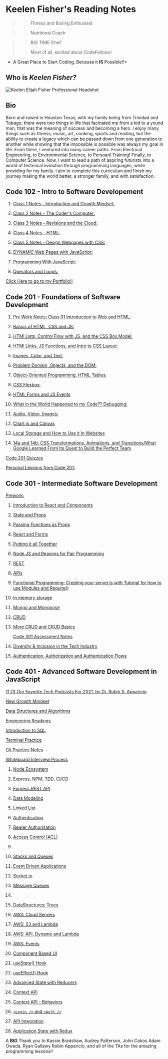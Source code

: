 # Keelen Fisher's Reading Notes

>> Fitness and Boxing Enthusiast

>> Nutritonal Coach

>> BIG TIME Chef

>> Most of all, excited about CodeFellows!

* A Great Place to Start Coding, Because it **IS** Possible!!*

## Who is ***Keelen Fisher?***

![Keelen Elijah Fisher Professional Headshot](https://user-images.githubusercontent.com/108201205/176026973-ef9c826d-2de5-4f8f-bcd2-14164141d0a6.jpg)

## Bio

Born and raised in Houston Texas, with my family being from Trinidad and Tobago; there were two things in life that facinated me from a kid to a yound man, that was the meaning of success and becoming a hero. I enjoy many things such as fitness, music, art, cooking, sports and reading, but the ability to create a legacy which can be passed down from one generation to another while showing that the impossible is possible was always my goal in life. From there, I ventured into many career paths. From Electrical Engineering, to Environmental Science, to Persoanl Training! Finally, to Computer Science. Now, I want to lead a path of aspiring futurists into a world of technical evolution through programming languages, while providing for my family. I aim to complete this curriculum and finish my journey making the world better, a stronger family, and with satisfaction.

## Code 102 - Intro to Software Developement

1. [Class 1 Notes - Introduction and Growth Mindset:](class1.md)

2. [Class 2 Notes - The Coder's Computer:](class2.md)

3. [Class 3 Notes - Revisions and the Cloud:](class3.md)

4. [Class 4 Notes - HTML:](class4.md)

5. [Class 5 Notes - Design Webpages with CSS:](class5.md)

6. [DYNAMIC Web Pages with JavaScript:](class6.md)

7. [Programming With JavaScript:](class7.md)

8. [Operators and Loops:](class8.md)

 [Click Here to go to my Portfolio!!](https://github.com/Keelen-Fisher)

## Code 201 - Foundations of Software Development

 1. [Pre Work Notes: Class 01 Introduction to Web and HTML:](class01.md)

 2. [Basics of HTML, CSS and JS:](class02.md)

 3. [HTMl Lists, Control Flow with JS, and the CSS Box Model:](class03.md)

 4. [HTMl Links, JS  Functions, and Intro to CSS Layout:](class04.md)

 5. [Images, Color, and Text:](class05.md)

 6. [Problem Domain, Objects, and the DOM:](class06.md)

 7. [Object-Oriented Programming, HTML Tables:](class07.md)

 8. [CSS Flexbox:](class08.md)

 9. [HTML Forms and JS Events](class09.md)

 10. [What in the World Happened to my Code?? Debugging:](class10.md)

 11. [Audio, Video, Images:](class11.md)

 12. [Chart.js and Canvas](class12.md)

 13. [Local Storage and How to Use it In Websites](class13.md)

 14. [14a and 14b: CSS Transformations, Animations, and Transitions/What Google Learned From Its Quest to Build the Perfect Team](class14.md)

[Code 201 Quizzes](Code201Quizzes.md)

[Personal Lessons from Code 201:](lifeLessons.md)

## Code 301 - Intermediate Software Development

[Prework:](code301Prework.md)

1. [Introduction to React and Components](class001.md)

2. [State and Props](class002.md)

3. [Passing Functions as Props](class003.md)

4. [React and Forms](class004.md)

5. [Putting it all Together](class005.md)

6. [Node.JS and Reasons for Pair Programming](class006.md)

7. [REST](class007.md)

8. [APIs](class008.md)

9. [Functional Programming: Creating your server.js with Tutorial for how to use Modules and Require()](class009.md)

10. [In memory storage](class010.md)

11. [Mongo and Mongoose](class011.md)

12. [CRUD](class012.md)

13. [More CRUD and CRUD Basics](class013.md)

    [Code 301 Assessment Notes](Code301AssessNotes.md)

14. [Diversity & Inclusion in the Tech Industry](class014.md)

15. [Authentication, Authorization and Authentication Flows](class015.md)

## Code 401 - Advanced Software Development in JavaScript

[11 Of Our Favorite Tech Podcasts For 2021, by Dr. Robin S. Apparicio](https://www.codefellows.org/blog/our-favorite-tech-podcasts-for-2021/)

[New Growth Mindset](GM401.md)

[Data Structures and Algorithms](401DSA.md)

[Engineering Readings](401ER.md)

[Introduction to SQL](401ISQL.md)

[Terminal Practice](terminalpract.md)

[Git Practice Notes](GITPract.md)

[Whiteboard Interview Process](InterviewHelp.md)

1. [Node Ecosystem](class0001.md)

2. [Express, NPM, TDD, CI/CD](class0002.md)

3. [Express REST API](class0003.md)

4. [Data Modeling](class0004.md)

5. [Linked List](https://codefellows.github.io/common_curriculum/data_structures_and_algorithms/Code_401/class-05/resources/singly_linked_list.html)

6. [Authentication](class0006.md)

7. [Bearer Authorization](class0007.md)

8. [Access Control (ACL)](class0008.md)

9. []()

10. [Stacks and Queues](https://codefellows.github.io/common_curriculum/data_structures_and_algorithms/Code_401/class-10/resources/stacks_and_queues.html)

11. [Event Driven Applications](class0011.md)

12. [Socket.io](class0012.md)

13. [Message Queues](class0013.md)

14. []()

15. [DataStructures: Trees](https://codefellows.github.io/common_curriculum/data_structures_and_algorithms/Code_401/class-15/resources/Trees.html)

16. [AWS: Cloud Servers](class0016.md)

17. [AWS: S3 and Lambda](class0017.md)

18. [AWS: API, Dynamo and Lambda](class0018.md)

19. [AWS: Events](class0019.md)

20. [Component Based UI](class0026.md)

21. [useState() Hook](class0027.md)

22. [useEffect() Hook](class0028.md)

23. [Advanced State with Reducers](class0029.md)

24. [Context API](class0031.md)

25. [Context API - Behaviors](class0032.md)

26. [`<Login />` and `<Auth />`](class0033.md)

27. [API Integration](class0034.md)

28. [Application State with Redux](class0036.md)

A **BIG** Thank you to Kassie Bradshaw, Audrey Patterson, John Cokos Adam Owada, Ryan Gallawy Robin Apparicio, and all of the TAs for the amazing programming lessons!!
